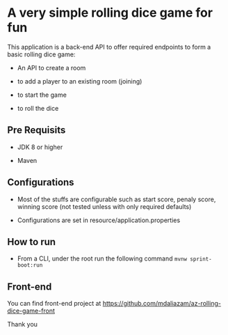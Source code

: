 # A very simple rolling dice game for fun

This application is a back-end API to offer required endpoints to form a basic rolling dice game:

* An API to create a room 

* to add a player to an existing room (joining)

* to start the game

* to roll the dice


## Pre Requisits

* JDK 8 or higher

* Maven 

## Configurations
* Most of the stuffs are configurable such as start score, penaly score, winning score (not tested unless with only required defaults)

* Configurations are set in resource/application.properties

## How to run

* From a CLI, under the root run the following command `mvnw sprint-boot:run`


## Front-end

You can find front-end project at https://github.com/mdaliazam/az-rolling-dice-game-front

Thank you